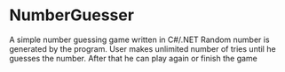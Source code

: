 # NumberGuesser
A simple number guessing game written in C#/.NET
Random number is generated by the program. User makes unlimited number of tries until he guesses the number. After that he can play again or finish the game
